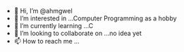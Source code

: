 - 👋 Hi, I’m @ahmgwel
- 👀 I’m interested in ...Computer Programming as a hobby
- 🌱 I’m currently learning ...C
- 💞️ I’m looking to collaborate on ...no idea yet
- 📫 How to reach me ...

<!---
ahmgwel/ahmgwel is a ✨ special ✨ repository because its `README.md` (this file) appears on your GitHub profile.
You can click the Preview link to take a look at your changes.
--->
